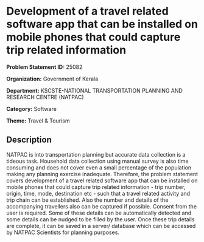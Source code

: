# Development of a travel related software app that can be installed on mobile phones that could capture trip related information

**Problem Statement ID:** 25082

**Organization:** Government of Kerala

**Department:** KSCSTE-NATIONAL TRANSPORTATION PLANNING AND RESEARCH CENTRE (NATPAC)

**Category:** Software

**Theme:** Travel & Tourism

## Description

NATPAC is into transportation planning but accurate data collection is a tideous task. Household data collection using manual survey is also time consuming and does not cover even a small percentage of the population making any planning exercise inadequate. Therefore, the problem statement covers development of a travel related software app that can be installed on mobile phones that could capture trip related information - trip number, origin, time, mode, destination etc - such that a travel related activity and trip chain can be established. Also the number and details of the accompanying travellers also can be captured if possible. Consent from the user is required. Some of these details can be automatically detected and some details can be nudged to be filled by the user. Once these trip details are complete, it can be saved in a server/ database which can be accessed by NATPAC Scientists for planning purposes.

